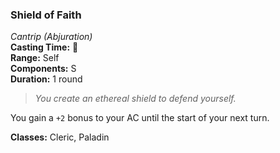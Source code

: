 ### Shield of Faith
*Cantrip (Abjuration)*  
**Casting Time:** 🔵  
**Range:** Self  
**Components:** S  
**Duration:** 1 round  

> *You create an ethereal shield to defend yourself.*

You gain a `+2` bonus to your AC until the start of your next turn.

**Classes:** Cleric, Paladin
